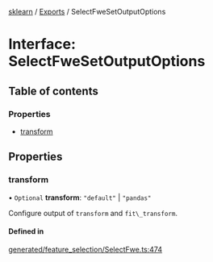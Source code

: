 [sklearn](../readme.md) / [Exports](../modules.md) / SelectFweSetOutputOptions

# Interface: SelectFweSetOutputOptions

## Table of contents

### Properties

- [transform](SelectFweSetOutputOptions.md#transform)

## Properties

### transform

• `Optional` **transform**: ``"default"`` \| ``"pandas"``

Configure output of `transform` and `fit\_transform`.

#### Defined in

[generated/feature_selection/SelectFwe.ts:474](https://github.com/transitive-bullshit/scikit-learn-ts/blob/367336a/packages/sklearn/src/generated/feature_selection/SelectFwe.ts#L474)
